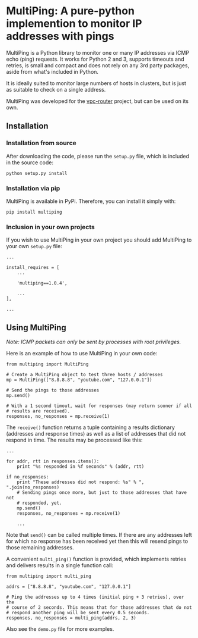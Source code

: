 # MultiPing: A pure-python implemention to monitor IP addresses with pings

MultiPing is a Python library to monitor one or many IP addresses via ICMP echo
(ping) requests. It works for Python 2 and 3, supports timeouts and retries, is
small and compact and does not rely on any 3rd party packages, aside from
what's included in Python.

It is ideally suited to monitor large numbers of hosts in clusters, but is just
as suitable to check on a single address.

MultiPing was developed for the
[vpc-router](https://github.com/romana/vpc-router) project, but can be used
on its own.

## Installation

### Installation from source

After downloading the code, please run the `setup.py` file, which is included
in the source code:

    python setup.py install

### Installation via pip

MultiPing is available in PyPi. Therefore, you can install it simply with:

    pip install multiping

### Inclusion in your own projects

If you wish to use MultiPing in your own project you should add MultiPing to
your own `setup.py` file:

    ...

    install_requires = [
        ...

        'multiping==1.0.4',

        ...
    ],

    ...

## Using MultiPing

_Note: ICMP packets can only be sent by processes with root privileges._

Here is an example of how to use MultiPing in your own code:

    from multiping import MultiPing

    # Create a MultiPing object to test three hosts / addresses
    mp = MultiPing(["8.8.8.8", "youtube.com", "127.0.0.1"])

    # Send the pings to those addresses
    mp.send()

    # With a 1 second timout, wait for responses (may return sooner if all
    # results are received).
    responses, no_responses = mp.receive(1)

The `receive()` function returns a tuple containing a results dictionary
(addresses and response times) as well as a list of addresses that did not
respond in time. The results may be processed like this:

    ...

    for addr, rtt in responses.items():
        print "%s responded in %f seconds" % (addr, rtt)

    if no_responses:
        print "These addresses did not respond: %s" % ", ".join(no_responses)
        # Sending pings once more, but just to those addresses that have not
        # responded, yet.
        mp.send()
        responses, no_responses = mp.receive(1)

        ...

Note that `send()` can be called multiple times. If there are any addresses
left for which no response has been received yet then this will resend pings
to those remaining addresses.

A convenient `multi_ping()` function is provided, which implements retries and
delivers results in a single function call:

    from multiping import multi_ping

    addrs = ["8.8.8.8", "youtube.com", "127.0.0.1"]

    # Ping the addresses up to 4 times (initial ping + 3 retries), over the
    # course of 2 seconds. This means that for those addresses that do not
    # respond another ping will be sent every 0.5 seconds.
    responses, no_responses = multi_ping(addrs, 2, 3)

Also see the `demo.py` file for more examples.

